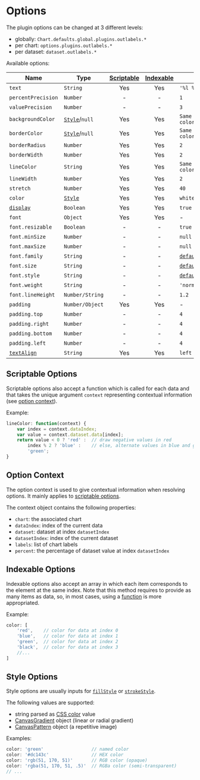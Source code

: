 # Options

The plugin options can be changed at 3 different levels:

- globally: `Chart.defaults.global.plugins.outlabels.*`
- per chart: `options.plugins.outlabels.*`
- per dataset: `dataset.outlabels.*`

Available options:

| Name | Type | [Scriptable](#scriptable-options) | [Indexable](#indexable-options) |  Default
| ---- | ---- | :----: | :----: | ----
| `text` | `String` | Yes | Yes | `'%l %p'`
| `percentPrecision` | `Number` | - | - | `1`
| `valuePrecision` | `Number` | - | - | `3`
| `backgroundColor` | [`Style`](#style-options)/`null` | Yes | Yes | `Same as pie arc color (adaptive)`
| `borderColor` | [`Style`](#style-options)/`null` | Yes | Yes | `Same as pie arc color (adaptive)`
| `borderRadius` | `Number` | Yes | Yes | `2`
| `borderWidth` | `Number` | Yes | Yes | `2`
| `lineColor` | `String` | Yes | Yes | `Same as pie arc color (adaptive)`
| `lineWidth` | `Number` | Yes | Yes | `2`
| `stretch` | `Number` | Yes | Yes | `40`
| `color` | [`Style`](#style-options) | Yes | Yes | `white`
| [`display`](positioning.md#visibility) | `Boolean` | Yes | Yes | `true`
| `font` | `Object` | Yes | Yes | -
| `font.resizable` | `Boolean` | - | - | `true`
| `font.minSize` | `Number` | - | - | `null`
| `font.maxSize` | `Number` | - | - | `null`
| `font.family` | `String` | - | - | [`defaultFontFamily`](http://www.chartjs.org/docs/latest/general/fonts.html)
| `font.size` | `String` | - | - | [`defaultFontSize`](http://www.chartjs.org/docs/latest/general/fonts.html)
| `font.style` | `String` | - | - | [`defaultFontStyle`](http://www.chartjs.org/docs/latest/general/fonts.html)
| `font.weight` | `String` | - | - | `'normal'`
| `font.lineHeight` | `Number/String` | - | - | `1.2`
| `padding` | `Number/Object` | Yes | Yes | -
| `padding.top` | `Number` | - | - | `4`
| `padding.right` | `Number` | - | - | `4`
| `padding.bottom` | `Number` | - | - | `4`
| `padding.left` | `Number` | - | - | `4`
| [`textAlign`](formatting.md#text-alignment) | `String` | Yes | Yes | `left`

## Scriptable Options

Scriptable options also accept a function which is called for each data and that takes the unique argument `context` representing contextual information (see [option context](options.md#option-context)).

Example:

```javascript
lineColor: function(context) {
    var index = context.dataIndex;
    var value = context.dataset.data[index];
    return value < 0 ? 'red' :  // draw negative values in red
        index % 2 ? 'blue' :    // else, alternate values in blue and green
        'green';
}
```

## Option Context

The option context is used to give contextual information when resolving options. It mainly applies to [scriptable options](#scriptable-options).

The context object contains the following properties:

- `chart`: the associated chart
- `dataIndex`: index of the current data
- `dataset`: dataset at index `datasetIndex`
- `datasetIndex`: index of the current dataset
- `labels`: list of chart labels
- `percent`: the percentage of dataset value at index `datasetIndex`

## Indexable Options

Indexable options also accept an array in which each item corresponds to the element at the same index. Note that this method requires to provide as many items as data, so, in most cases, using a [function](#scriptable-options) is more appropriated.

Example:

```javascript
color: [
    'red',    // color for data at index 0
    'blue',   // color for data at index 1
    'green',  // color for data at index 2
    'black',  // color for data at index 3
    //...
]
```

## Style Options

Style options are usually inputs for [`fillStyle`](https://developer.mozilla.org/en-US/docs/Web/API/CanvasRenderingContext2D/fillStyle) or [`strokeStyle`](https://developer.mozilla.org/en-US/docs/Web/API/CanvasRenderingContext2D/strokeStyle).

The following values are supported:

- string parsed as [CSS color](https://developer.mozilla.org/en-US/docs/Web/CSS/color_value) value
- [CanvasGradient](https://developer.mozilla.org/en-US/docs/Web/API/CanvasGradient) object (linear or radial gradient)
- [CanvasPattern](https://developer.mozilla.org/en-US/docs/Web/API/CanvasPattern) object (a repetitive image)

Examples:

```javascript
color: 'green'                  // named color
color: '#dc143c'                // HEX color
color: 'rgb(51, 170, 51)'       // RGB color (opaque)
color: 'rgba(51, 170, 51, .5)'  // RGBa color (semi-transparent)
// ...
```